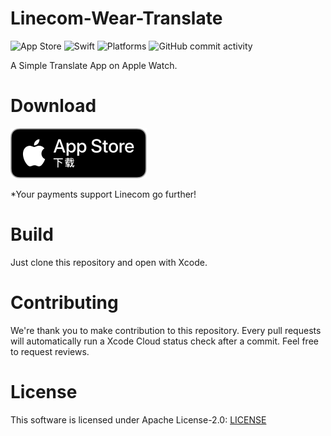 # Linecom-Wear-Translate
![App Store](https://img.shields.io/badge/App_Store-05a3ec?style=flat-square&logo=app-store&logoColor=white)
![Swift](https://img.shields.io/badge/Swift-5.9-ef503d?style=flat-square)
![Platforms](https://img.shields.io/badge/Platforms-watchOS-004e9a?style=flat-square)
![GitHub commit activity](https://img.shields.io/github/commit-activity/m/Linecom-Software-Technologies/Linecom-Wear-Translate?style=flat-square)

A Simple Translate App on Apple Watch.
# Download
[![App Store](./README_resources/App_Store.svg)](https://apps.apple.com/cn/app/澪空软件腕表翻译/id6478855138)

*Your payments support Linecom go further!
# Build
Just clone this repository and open with Xcode.
# Contributing
We're thank you to make contribution to this repository. Every pull requests will automatically run a Xcode Cloud status check after a commit. Feel free to request reviews.
# License
This software is licensed under Apache License-2.0: [LICENSE](./LICENSE)
